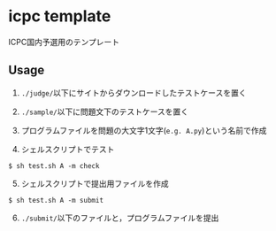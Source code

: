 # icpc template

ICPC国内予選用のテンプレート

## Usage
1. ```./judge/```以下にサイトからダウンロードしたテストケースを置く

2. ```./sample/```以下に問題文下のテストケースを置く

3. プログラムファイルを問題の大文字1文字(```e.g. A.py```)という名前で作成

4. シェルスクリプトでテスト
```
$ sh test.sh A -m check
```

5. シェルスクリプトで提出用ファイルを作成
```
$ sh test.sh A -m submit
```

6. ```./submit/```以下のファイルと，プログラムファイルを提出
